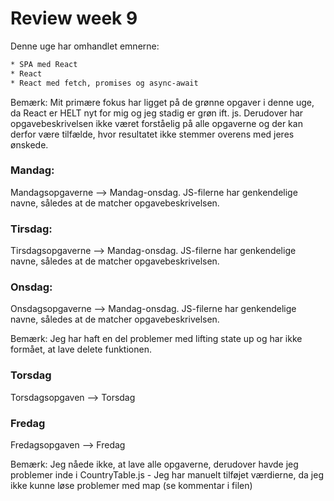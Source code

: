 # Review week 9

Denne uge har omhandlet emnerne: 
```bash
* SPA med React
* React
* React med fetch, promises og async-await
```

Bemærk: Mit primære fokus har ligget på de grønne opgaver i denne uge, da React er HELT nyt for mig og jeg stadig er grøn ift. js. Derudover har opgavebeskrivelsen ikke været forståelig på alle opgaverne og der kan derfor være tilfælde, hvor resultatet ikke stemmer overens med jeres ønskede.

### Mandag:

Mandagsopgaverne --> Mandag-onsdag. 
JS-filerne har genkendelige navne, således at de matcher opgavebeskrivelsen.

### Tirsdag:
Tirsdagsopgaverne --> Mandag-onsdag. 
JS-filerne har genkendelige navne, således at de matcher opgavebeskrivelsen.

### Onsdag:
Onsdagsopgaverne --> Mandag-onsdag. 
JS-filerne har genkendelige navne, således at de matcher opgavebeskrivelsen.

Bemærk: Jeg har haft en del problemer med lifting state up og har ikke formået, at lave delete funktionen. 

### Torsdag 
Torsdagsopgaven --> Torsdag

### Fredag
Fredagsopgaven --> Fredag

Bemærk: Jeg nåede ikke, at lave alle opgaverne, derudover havde jeg problemer inde i CountryTable.js - Jeg har manuelt tilføjet værdierne, da jeg ikke kunne løse problemer med map (se kommentar i filen)
